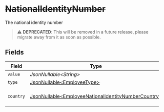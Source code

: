 # ~~NationalIdentityNumber~~

The national identity number

> :warning: **DEPRECATED**: This will be removed in a future release, please migrate away from it as soon as possible.


## Fields

| Field                                                                                                                    | Type                                                                                                                     | Required                                                                                                                 | Description                                                                                                              | Example                                                                                                                  |
| ------------------------------------------------------------------------------------------------------------------------ | ------------------------------------------------------------------------------------------------------------------------ | ------------------------------------------------------------------------------------------------------------------------ | ------------------------------------------------------------------------------------------------------------------------ | ------------------------------------------------------------------------------------------------------------------------ |
| `value`                                                                                                                  | *JsonNullable\<String>*                                                                                                  | :heavy_minus_sign:                                                                                                       | N/A                                                                                                                      | 123456789                                                                                                                |
| `type`                                                                                                                   | [JsonNullable\<EmployeeType>](../../models/components/EmployeeType.md)                                                   | :heavy_minus_sign:                                                                                                       | N/A                                                                                                                      |                                                                                                                          |
| `country`                                                                                                                | [JsonNullable\<EmployeeNationalIdentityNumberCountry>](../../models/components/EmployeeNationalIdentityNumberCountry.md) | :heavy_minus_sign:                                                                                                       | The country code                                                                                                         |                                                                                                                          |